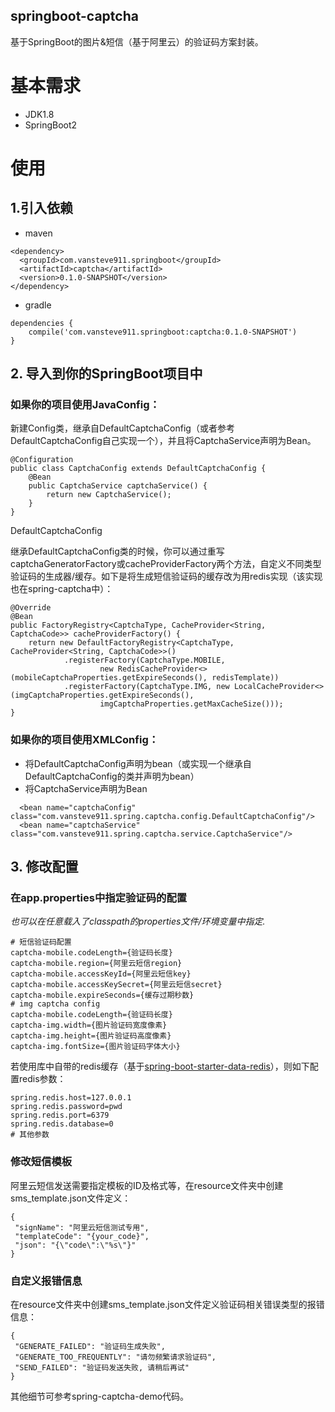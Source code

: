 springboot-captcha
--

基于SpringBoot的图片&短信（基于阿里云）的验证码方案封装。

# 基本需求

- JDK1.8
- SpringBoot2

# 使用

## 1.引入依赖

- maven

```
<dependency>
  <groupId>com.vansteve911.springboot</groupId>
  <artifactId>captcha</artifactId>
  <version>0.1.0-SNAPSHOT</version>
</dependency>
```
- gradle

```
dependencies {
	compile('com.vansteve911.springboot:captcha:0.1.0-SNAPSHOT')
}
```

## 2. 导入到你的SpringBoot项目中

### 如果你的项目使用JavaConfig：

新建Config类，继承自DefaultCaptchaConfig（或者参考DefaultCaptchaConfig自己实现一个），并且将CaptchaService声明为Bean。

```
@Configuration
public class CaptchaConfig extends DefaultCaptchaConfig {
    @Bean
    public CaptchaService captchaService() {
        return new CaptchaService();
    }
}

```
DefaultCaptchaConfig

继承DefaultCaptchaConfig类的时候，你可以通过重写captchaGeneratorFactory或cacheProviderFactory两个方法，自定义不同类型验证码的生成器/缓存。如下是将生成短信验证码的缓存改为用redis实现（该实现也在spring-captcha中）：

```
@Override
@Bean
public FactoryRegistry<CaptchaType, CacheProvider<String, CaptchaCode>> cacheProviderFactory() {
    return new DefaultFactoryRegistry<CaptchaType, CacheProvider<String, CaptchaCode>>()
            .registerFactory(CaptchaType.MOBILE,
                    new RedisCacheProvider<>(mobileCaptchaProperties.getExpireSeconds(), redisTemplate))
            .registerFactory(CaptchaType.IMG, new LocalCacheProvider<>(imgCaptchaProperties.getExpireSeconds(),
                    imgCaptchaProperties.getMaxCacheSize()));
}

```

### 如果你的项目使用XMLConfig：

- 将DefaultCaptchaConfig声明为bean（或实现一个继承自DefaultCaptchaConfig的类并声明为bean）
- 将CaptchaService声明为Bean

```
  <bean name="captchaConfig" class="com.vansteve911.spring.captcha.config.DefaultCaptchaConfig"/>
  <bean name="captchaService" class="com.vansteve911.spring.captcha.service.CaptchaService"/>
```

## 3. 修改配置

### 在app.properties中指定验证码的配置

*也可以在任意载入了classpath的properties文件/环境变量中指定.*

```
# 短信验证码配置
captcha-mobile.codeLength={验证码长度}
captcha-mobile.region={阿里云短信region}
captcha-mobile.accessKeyId={阿里云短信key}
captcha-mobile.accessKeySecret={阿里云短信secret}
captcha-mobile.expireSeconds={缓存过期秒数}
# img captcha config
captcha-mobile.codeLength={验证码长度}
captcha-img.width={图片验证码宽度像素}
captcha-img.height={图片验证码高度像素}
captcha-img.fontSize={图片验证码字体大小}
```

若使用库中自带的redis缓存（基于[spring-boot-starter-data-redis](https://spring.io/guides/gs/messaging-redis/)），则如下配置redis参数：

```
spring.redis.host=127.0.0.1
spring.redis.password=pwd
spring.redis.port=6379
spring.redis.database=0
# 其他参数
```

### 修改短信模板
 
 阿里云短信发送需要指定模板的ID及格式等，在resource文件夹中创建sms_template.json文件定义：
 
 ```
 {
  "signName": "阿里云短信测试专用",
  "templateCode": "{your_code}",
  "json": "{\"code\":\"%s\"}"
}
 ```
 
### 自定义报错信息
 
 在resource文件夹中创建sms_template.json文件定义验证码相关错误类型的报错信息：
 
 ```
 {
  "GENERATE_FAILED": "验证码生成失败",
  "GENERATE_TOO_FREQUENTLY": "请勿频繁请求验证码",
  "SEND_FAILED": "验证码发送失败, 请稍后再试"
}
 ```


其他细节可参考spring-captcha-demo代码。
